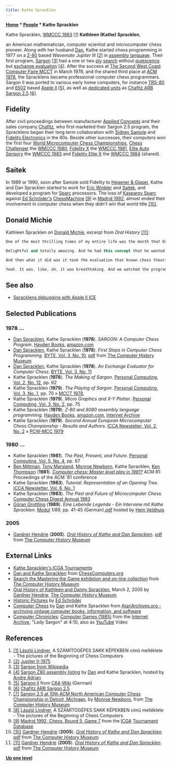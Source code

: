 ```yaml
---
title: Kathe Spracklen
---
```

**[Home](Home "Home") \* [People](People "People") \* Kathe Spracklen**



 [](File:KatheSpracklen1983.jpg) Kathe Spracklen, [WMCCC 1983](WMCCC_1983 "WMCCC 1983") <a id="cite-note-1" href="#cite-ref-1">[1]</a> 
**Kathleen (Kathe) Spracklen**,  

an American mathematician, computer scientist and microcomputer chess pioneer. Along with her husband [Dan](Dan_Spracklen "Dan Spracklen"), Kathe started chess programming in 1977 on a [Z-80](Z80 "Z80") based *Wavemate Jupiter III* <a id="cite-note-2" href="#cite-ref-2">[2]</a> in [assembly language](Assembly "Assembly"). Their first program, [Sargon](Sargon "Sargon") <a id="cite-note-3" href="#cite-ref-3">[3]</a> had a one or two [ply](Ply "Ply") [search](Search "Search") without [quiescence](Quiescence_Search "Quiescence Search") but [exchange evaluation](Static_Exchange_Evaluation "Static Exchange Evaluation") <a id="cite-note-4" href="#cite-ref-4">[4]</a>. After the success at [The Second West Coast Computer Faire MCCT](MCCT_1978 "MCCT 1978") in March 1978, and the shared third place at [ACM 1978](ACM_1978 "ACM 1978"), the Spracklens became professional computer chess programmers. Sargon II was ported to various early home computers, for instance [TRS-80](TRS-80 "TRS-80") and [6502](6502 "6502") based [Apple II](Apple_II "Apple II") <a id="cite-note-5" href="#cite-ref-5">[5]</a>, as well as [dedicated units](Dedicated_Chess_Computers "Dedicated Chess Computers") as [Chafitz ARB Sargon 2.5](Chafitz_ARB_Sargon_2.5 "Chafitz ARB Sargon 2.5") <a id="cite-note-6" href="#cite-ref-6">[6]</a>. 



## Fidelity


After civil proceedings between manufacturer [Applied Concepts](Applied_Concepts "Applied Concepts") and their sales company [Chafitz](Chafitz "Chafitz"), who first marketed their Sargon 2.5 program, the Spracklens began their long term collaboration with [Sidney Samole](Sidney_Samole "Sidney Samole") and [Fidelity Electronics](Fidelity_Electronics "Fidelity Electronics") in the 80s. Beside other successes, their computers won the first four [World Microcomputer Chess Championships](World_Microcomputer_Chess_Championship "World Microcomputer Chess Championship"), [Chess Challenger](Chess_Challenger "Chess Challenger") the [WMCCC 1980](WMCCC_1980 "WMCCC 1980"), [Fidelity X](Fidelity "Fidelity") the [WMCCC 1981](WMCCC_1981 "WMCCC 1981"), [Elite Auto Sensory](Elite "Elite") the [WMCCC 1983](WMCCC_1983 "WMCCC 1983") and [Fidelity Elite X](Elite "Elite") the [WMCCC 1984](WMCCC_1984 "WMCCC 1984") (shared).



## Saitek


In 1989 or 1990, soon after Samole sold Fidelity to [Hegener & Glaser](Hegener_%26_Glaser "Hegener & Glaser"), Kathe and Dan Spracklen started to work for [Eric Winkler](Eric_Winkler "Eric Winkler") and [Saitek](Saitek "Saitek"), and developed a program for [Sparc](index.php?title=Sparc&action=edit&redlink=1 "Sparc (page does not exist)") processors. The loss of [Kasparov Sparc](Kasparov_Sparc "Kasparov Sparc") against [Ed Schröder's](Ed_Schroder "Ed Schroder") [ChessMachine](ChessMachine "ChessMachine") <a id="cite-note-9" href="#cite-ref-9">[9]</a> in [Madrid 1992](WCCC_1992 "WCCC 1992"), almost ended their involvement in computer chess when they didn't win that world title <a id="cite-note-10" href="#cite-ref-10">[10]</a>.



## Donald Michie


Kathleen Spracklen on [Donald Michie](Donald_Michie "Donald Michie"), excerpt from *Oral History* <a id="cite-note-11" href="#cite-ref-11">[11]</a>:




```C++
One of the most thrilling times of my entire life was the month that Dr. Donald Michie spent with us in San Diego. And he, of course, is - was head of the computer science department at Oxford, I believe, for decades. He was on the original team with [Turing](Alan_Turing "Alan Turing") that broke the Enigma code. And already he was quite an elderly gentleman when he came to work with us but that wasn't stopping him from having a very full schedule as the head of the I think it was the Turing Institute in Glasgow that headed up. Quite, totally an amazing human being.

```


```C++
Delightful and totally amazing. And he had this concept that he wanted to try out that he thought might possibly solve computer chess. And we spent a month exploring it. It was the idea of reaching a steady state. The idea was that you would establish a number of parameters of positional analysis and your program would score, independently score vast arrays of positions using this set of known parameters. And then the program would basically perform a cluster analysis and so you'd do it on a number of positions and on game after game after game of Grand Master Chess. You submitted we just we used hundreds of thousands of positions.

```


```C++
And then what it did was it took the evaluation that known chess theories said this position is worth this much. So we had an external evaluation because it came out of known Master Chess games. And then we had all of these parameters that our program was capable of evaluating and then you used this data to tune your weighing of the parameters. And you could also tune the weighting for different stages of the game. So at the opening, you could use a certain weight, mid-game, you could use a certain weight, in the midst of your king being attacked, could use a set of weights, when you're pressing an attack, you could use a set of weights, when they're past pawns on the board, you know, there were several different stages of the game that could have different weightings. And we used a program called Knowledge Seeker that helped you to determine these relative weightings. And so after a month of training the program, what you basically did was you take your total set of positions and you would use something like 80% of them as a training set and then the last 20 as the test set. And you'd find out, well, how did the program do in evaluating these positions it had never seen based on these that it had seen. And it did just a breathtaking job of determining the correct worth of the positions. And so we were so excited. We were going to turn it loose on its first play a game of chess. We were going to use this as the positional evaluator.

```


```C++
Yeah. It was, like, oh, it was breathtaking. And we watched the program play chess. It was- you could gasp for breath. No computer program ever played a game of chess like that. It looked like an incredibly promising seven-year-old. We lost the game in just a few moves but it lost it brilliantly. <laughter> It got its queen out there, it maneuvered its knight, it launched a king side attack, it sacrificed its queen. <laughter> Well, of course it sacrificed its queen. Do you realize, in every single Grand Master game of chess, when you sacrifice your queen, it's phenomenally brilliant. You are winning the game. So if you can find a way to get your queen out there and sacrifice her, well, you've won.

```

## See also


* [Spracklens debugging with Apple II ICE](Fidelity_Electronics#SpracklensAppleICE "Fidelity Electronics")


## Selected Publications


### 1978 ...


* [Dan Spracklen](Dan_Spracklen "Dan Spracklen"), Kathe Spracklen (**1978**). *SARGON: A Computer Chess Program*. [Hayden Books](https://en.wikipedia.org/wiki/Hayden_Books), [amazon.com](http://www.amazon.com/Sargon-Computer-Program-Dan-Spracklen/dp/0810451557)
* [Dan Spracklen](Dan_Spracklen "Dan Spracklen"), Kathe Spracklen (**1978**). *First Steps in Computer Chess Programming*. [BYTE, Vol. 3, No. 10](Byte_Magazine#BYTE310 "Byte Magazine"), [pdf](http://archive.computerhistory.org/projects/chess/related_materials/text/4-4.First_Steps.Byte_Magazine/First_Steps_in_Computer_Chess_Programing.Spracklen-Dan_Kathe.Byte_Magazine.Oct-1978.062303035.sm.pdf) from [The Computer History Museum](The_Computer_History_Museum "The Computer History Museum")
* [Dan Spracklen](Dan_Spracklen "Dan Spracklen"), Kathe Spracklen (**1978**). *An Exchange Evaluator for Computer Chess*. [BYTE, Vol. 3, No. 11](Byte_Magazine#BYTE311 "Byte Magazine")
* Kathe Spracklen (**1978**). *The Making of Sargon*. [Personal Computing, Vol. 2, No. 12](Personal_Computing#2_12 "Personal Computing"), pp. 62
* Kathe Spracklen (**1979**). *The Playing of Sargon*. [Personal Computing, Vol. 3, No. 1](Personal_Computing#3_1 "Personal Computing"), pp. 70 » [MCCT 1978](MCCT_1978 "MCCT 1978"),
* Kathe Spracklen (**1979**). *Micro Graphics and X-Y Plotter*. [Personal Computing, Vol. 3, No. 2](Personal_Computing#3_2 "Personal Computing"), pp. 75
* Kathe Spracklen (**1979**). *Z-80 and 8080 assembly language programming*. [Hayden Books](https://en.wikipedia.org/wiki/Hayden_Books), [amazon.com](http://www.amazon.com/assembly-language-programming-Hayden-computer/dp/0810451670), [Internet Archive](https://archive.org/details/z808080assemblyl00kath)
* Kathe Spracklen (**1979**). *Second Annual European Microcomputer Chess Championship - Results and Authors*. [ICCA Newsletter, Vol. 2, No. 2](ICGA_Journal#2_2 "ICGA Journal") » [PCW-MCC 1979](PCW-MCC_1979 "PCW-MCC 1979")


### 1980 ...


* Kathe Spracklen (**1981**). *The Past, Present, and Future*. [Personal Computing, Vol. 5, No. 4](Personal_Computing#5_4 "Personal Computing"), pp. 67
* [Ben Mittman](Ben_Mittman "Ben Mittman"), [Tony Marsland](Tony_Marsland "Tony Marsland"), [Monroe Newborn](Monroe_Newborn "Monroe Newborn"), Kathe Spracklen, [Ken Thompson](Ken_Thompson "Ken Thompson") (**1981**). *[Computer chess: Master level play in 1981?](http://portal.acm.org/citation.cfm?id=809845&dl=GUIDE&coll=GUIDE&CFID=85837222&CFTOKEN=72556238)* ACM 81: Proceedings of the ACM '81 conference
* Kathe Spracklen (**1983**). *Tutorial: Representation of an Opening Tree*. [ICCA Newsletter, Vol. 6, No. 1](ICGA_Journal#6_1 "ICGA Journal")
* Kathe Spracklen (**1983**). *The Past and Future of Microcomputer Chess.* [Computer Chess Digest Annual 1983](Computer_Chess_Reports "Computer Chess Reports")
* [Göran Grottling](G%C3%B6ran_Grottling "Göran Grottling") (**1989**). *Eine Lebende Legende - Ein Interview mit Kathe Spracklen*. [Modul](Modul "Modul") 1/89, pp. 41-45 (German),[pdf](http://www.schaakcomputers.nl/hein_veldhuis/database/files/03-1989,%20Modul,%20Goran%20Grottling,%20Ein%20Interview%20mit%20Kathe%20Spracklen.pdf) hosted by [Hein Veldhuis](Hein_Veldhuis "Hein Veldhuis")


### 2005


* [Gardner Hendrie](http://www.computerhistory.org/trustee/gardner-hendrie) (**2005**). *[Oral History of Kathe and Dan Spracklen](https://www.computerhistory.org/chess/orl-43343fb422232/)*. [pdf](http://archive.computerhistory.org/projects/chess/related_materials/oral-history/spacklen.oral_history.2005.102630821/spracklen.oral_history_transcript.2005.102630821.pdf) from [The Computer History Museum](The_Computer_History_Museum "The Computer History Museum")


## External Links


* [Kathe Spracklen's ICGA Tournaments](https://www.game-ai-forum.org/icga-tournaments/person.php?id=211)
* [Dan and Kathe Spracklen](http://www.ismenio.com/spracklen.html) from [ChessComputers.org](http://www.ismenio.com/chess_computers.html)
* [Search the Mastering the Game exhibition and on-line collection](http://www.computerhistory.org/chess/search/?q=Spracklen) from [The Computer History Museum](The_Computer_History_Museum "The Computer History Museum")
* [Oral History of Kathleen and Danny Spracklen](https://www.computerhistory.org/chess/orl-43343fb422232/), March 2, 2005 by [Gardner Hendrie](http://www.computerhistory.org/trustee/gardner-hendrie), [The Computer History Museum](The_Computer_History_Museum "The Computer History Museum")
* [Historic Pictures](http://members.home.nl/matador/chess820.htm) by [Ed Schröder](Ed_Schroder "Ed Schroder")
* [Computer Chess](http://www.atariarchives.org/deli/computer_chess.php) by [Dan](Dan_Spracklen "Dan Spracklen") and Kathe Spracklen from [AtariArchives.org - archiving vintage computer books, information, and software](http://www.atariarchives.org/)
* [Computer Chronicles](https://en.wikipedia.org/wiki/Computer_Chronicles): [Computer Games (1985)](http://archive.org/details/Computer1985_6) from the [Internet Archive](https://en.wikipedia.org/wiki/Internet_Archive), "Lady Sargon" at 4:10, also as [YouTube](https://en.wikipedia.org/wiki/YouTube) Video


 
## References


1. <a id="cite-ref-1" href="#cite-note-1">[1]</a> [László Lindner](L%C3%A1szl%C3%B3_Lindner "László Lindner"), A SZÁMÍTÓGÉPES SAKK KÉPEKBEN című melléklete - The pictures of the Beginning of Chess Computers
2. <a id="cite-ref-2" href="#cite-note-2">[2]</a> [Jupiter II-1975](http://www.computermuseum.li/Testpage/JupiterII-1975.htm)
3. <a id="cite-ref-3" href="#cite-note-3">[3]</a> [Sargon from Wikipedia](https://en.wikipedia.org/wiki/Sargon_%28chess%29)
4. <a id="cite-ref-4" href="#cite-note-4">[4]</a> [Sargon Z80 assembly listing](http://www.andreadrian.de/schach/sargon.asm) by [Dan](Dan_Spracklen "Dan Spracklen") and Kathe Spracklen, hosted by [Andre Adrian](Andre_Adrian "Andre Adrian")
5. <a id="cite-ref-5" href="#cite-note-5">[5]</a> [Sargon II](http://www.c64-wiki.de/index.php/Sargon_II) from [C64-Wiki](http://www.c64-wiki.de/index.php/Hauptseite) (German)
6. <a id="cite-ref-6" href="#cite-note-6">[6]</a> [Chafitz ARB Sargon 2.5](http://www.schach-computer.info/wiki/index.php/Chafitz_ARB_Sargon_2.5)
7. <a id="cite-ref-7" href="#cite-note-7">[7]</a> [Sargon 2.5 at 10th ACM North American Computer Chess Championship in Detroit, Michigan](http://www.computerhistory.org/chess/full_record.php?iid=stl-430b9bbd5cbb8), by [Monroe Newborn](Monroe_Newborn "Monroe Newborn"), from [The Computer History Museum](The_Computer_History_Museum "The Computer History Museum")
8. <a id="cite-ref-8" href="#cite-note-8">[8]</a> [László Lindner](L%C3%A1szl%C3%B3_Lindner "László Lindner"), A SZÁMÍTÓGÉPES SAKK KÉPEKBEN című melléklete - The pictures of the Beginning of Chess Computers
9. <a id="cite-ref-9" href="#cite-note-9">[9]</a> [Madrid 1992, Chess, Round 5, Game 7](https://www.game-ai-forum.org/icga-tournaments/round.php?tournament=58&round=5&id=7) from the [ICGA](ICGA "ICGA") [Tournament Database](https://www.game-ai-forum.org/icga-tournaments/)
10. <a id="cite-ref-10" href="#cite-note-10">[10]</a> [Gardner Hendrie](http://www.computerhistory.org/trustee/gardner-hendrie) (**2005**). *[Oral History of Kathe and Dan Spracklen](https://www.computerhistory.org/chess/orl-43343fb422232/)*. [pdf](http://archive.computerhistory.org/projects/chess/related_materials/oral-history/spacklen.oral_history.2005.102630821/spracklen.oral_history_transcript.2005.102630821.pdf) from [The Computer History Museum](The_Computer_History_Museum "The Computer History Museum")
11. <a id="cite-ref-11" href="#cite-note-11">[11]</a> [Gardner Hendrie](http://www.computerhistory.org/trustee/gardner-hendrie) (**2005**). *[Oral History of Kathe and Dan Spracklen](https://www.computerhistory.org/chess/orl-43343fb422232/)*. [pdf](http://archive.computerhistory.org/projects/chess/related_materials/oral-history/spacklen.oral_history.2005.102630821/spracklen.oral_history_transcript.2005.102630821.pdf) from [The Computer History Museum](The_Computer_History_Museum "The Computer History Museum")

**[Up one level](People "People")**







 
